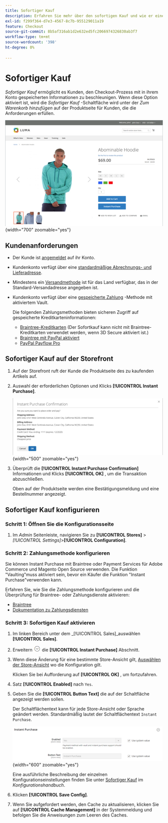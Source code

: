 ```yaml
---
title: Sofortiger Kauf
description: Erfahren Sie mehr über den sofortigen Kauf und wie er einen schnellen Checkout für registrierte Kundenkonten bieten kann.
exl-id: f299f364-d7e3-4567-8c7b-955129011a19
feature: Checkout
source-git-commit: 8b5af316ab1d2e632ed5fc2066974326830ab3f7
workflow-type: tm+mt
source-wordcount: '398'
ht-degree: 0%

---
```


# Sofortiger Kauf

_Sofortiger Kauf_ ermöglicht es Kunden, den Checkout-Prozess mit in ihrem Konto gespeicherten Informationen zu beschleunigen. Wenn diese Option aktiviert ist, wird die _Sofortiger Kauf_ -Schaltfläche wird unter der _Zum Warenkorb hinzufügen_ auf der Produktseite für Kunden, die die Anforderungen erfüllen.

![Produktseite mit angezeigter Option &quot;Sofortiger Kauf&quot;](./assets/storefront-checkout-instant-purchase.png){width="700" zoomable="yes"}

## Kundenanforderungen

- Der Kunde ist [angemeldet](../customers/customer-sign-in.md) auf ihr Konto.

- Kundenkonto verfügt über eine [standardmäßige Abrechnungs- und Lieferadresse](../customers/account-dashboard-address-book.md).

- Mindestens ein [Versandmethode](delivery.md) ist für das Land verfügbar, das in der Standard-Versandadresse angegeben ist.

- Kundenkonto verfügt über eine [gespeicherte Zahlung](../stores-purchase/stored-payment-methods.md) -Methode mit aktiviertem Vault.

  Die folgenden Zahlungsmethoden bieten sicheren Zugriff auf gespeicherte Kreditkarteninformationen:

   - [Braintree-Kreditkarten](braintree.md) (Der Sofortkauf kann nicht mit Braintree-Kreditkarten verwendet werden, wenn 3D Secure aktiviert ist.)
   - [Braintree mit PayPal aktiviert](braintree.md)
   - [PayPal Payflow Pro](paypal-payflow-pro.md)

## Sofortiger Kauf auf der Storefront

1. Auf der Storefront ruft der Kunde die Produktseite des zu kaufenden Artikels auf.

1. Auswahl der erforderlichen Optionen und Klicks **[!UICONTROL Instant Purchase]**.

   ![Bestätigungsdialogfeld zur Bestätigung des sofortigen Kaufs](./assets/storefront-checkout-instant-purchase-confirmation.png){width="500" zoomable="yes"}

1. Überprüft die **[!UICONTROL Instant Purchase Confirmation]** Informationen und Klicks **[!UICONTROL OK]** , um die Transaktion abzuschließen.

   Oben auf der Produktseite werden eine Bestätigungsmeldung und eine Bestellnummer angezeigt.

## Sofortiger Kauf konfigurieren

### Schritt 1: Öffnen Sie die Konfigurationsseite

1. Im _Admin_ Seitenleiste, navigieren Sie zu **[!UICONTROL Stores]** > _[!UICONTROL Settings]_>**[!UICONTROL Configuration]**.

### Schritt 2: Zahlungsmethode konfigurieren

Sie können Instant Purchase mit Braintree oder Payment Services für Adobe Commerce und Magento Open Source verwenden. Die Funktion &quot;Vaulting&quot;muss aktiviert sein, bevor ein Käufer die Funktion &quot;Instant Purchase&quot;verwenden kann.

Erfahren Sie, wie Sie die Zahlungsmethode konfigurieren und die Überprüfung für Braintree- oder Zahlungsdienste aktivieren:

- [Braintree](braintree.md)
- [Dokumentation zu Zahlungsdiensten](https://experienceleague.adobe.com/docs/commerce-merchant-services/payment-services/guide-overview.html)

### Schritt 3: Sofortigen Kauf aktivieren

1. Im linken Bereich unter dem _[!UICONTROL Sales]_auswählen **[!UICONTROL Sales]**.

1. Erweitern ![Erweiterungsauswahl](../assets/icon-display-expand.png) die **[!UICONTROL Instant Purchase]** Abschnitt.

1. Wenn diese Änderung für eine bestimmte Store-Ansicht gilt, [Auswählen der Store-Ansicht](../configuration-reference/scope-change.md#set-the-scope) wo die Konfiguration gilt.

   Klicken Sie bei Aufforderung auf **[!UICONTROL OK]** , um fortzufahren.

1. Satz **[!UICONTROL Enabled]** nach `Yes`.

1. Geben Sie die **[!UICONTROL Button Text]** die auf der Schaltfläche angezeigt werden sollen.

   Der Schaltflächentext kann für jede Store-Ansicht oder Sprache geändert werden. Standardmäßig lautet der Schaltflächentext `Instant Purchase`.

   ![Konfiguration - Optionen zum sofortigen Kauf](../configuration-reference/sales/assets/sales-instant-purchase.png){width="600" zoomable="yes"}

   Eine ausführliche Beschreibung der einzelnen Konfigurationseinstellungen finden Sie unter [Sofortiger Kauf](../configuration-reference/sales/sales.md#instant-purchase) im _Konfigurationshandbuch_.

1. Klicken **[!UICONTROL Save Config]**.

1. Wenn Sie aufgefordert werden, den Cache zu aktualisieren, klicken Sie auf **[!UICONTROL Cache Management]** in der Systemmeldung und befolgen Sie die Anweisungen zum Leeren des Caches.
